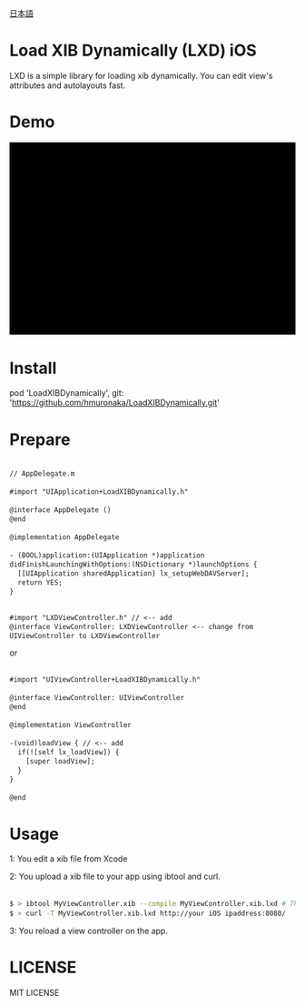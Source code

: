 [日本語](README_jp.md)

# Load XIB Dynamically (LXD) iOS

LXD is a simple library for loading xib dynamically.
You can edit view's attributes and autolayouts fast.

# Demo

![demo.gif](Document/demo.gif)

# Install

pod 'LoadXIBDynamically', git: 'https://github.com/hmuronaka/LoadXIBDynamically.git'

# Prepare

```obj-c

// AppDelegate.m

#import "UIApplication+LoadXIBDynamically.h"

@interface AppDelegate ()
@end

@implementation AppDelegate

- (BOOL)application:(UIApplication *)application didFinishLaunchingWithOptions:(NSDictionary *)launchOptions {
  [[UIApplication sharedApplication] lx_setupWebDAVServer];
  return YES;
}
```

```obj-c

#import "LXDViewController.h" // <-- add
@interface ViewController: LXDViewController <-- change from UIViewController to LXDViewController

```

or

```obj-c

#import "UIViewController+LoadXIBDynamically.h"

@interface ViewController: UIViewController
@end

@implementation ViewController

-(void)loadView { // <-- add
  if(![self lx_loadView]) {
    [super loadView];
  }
}

@end

```

# Usage

1: You edit a xib file from Xcode

2: You upload a xib file to your app using ibtool and curl.

```bash

$ > ibtool MyViewController.xib --compile MyViewController.xib.lxd # The compiled file's suffix must be .xib.lxd.
$ > curl -T MyViewController.xib.lxd http://your iOS ipaddress:8080/

```

3: You reload a view controller on the app.



# LICENSE

MIT LICENSE

